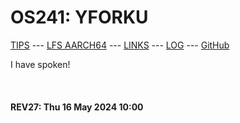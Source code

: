 ---
---

# OS241: YFORKU

[TIPS](TIPS/) --- [LFS AARCH64](LFS/) --- [LINKS](LINKS/) --- [LOG](TXT/mylog.txt) --- [GitHub](https://github.com/yforku/os241/)

I have spoken!

<br><b>
#### REV27: Thu 16 May 2024 10:00
<br>
